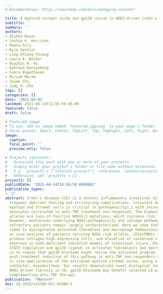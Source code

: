 ```yaml
---
# Documentation: https://wowchemy.com/docs/managing-content/

title: A myeloid-stromal niche and gp130 rescue in NOD2-driven Crohn's disease
subtitle: ''
summary: ''
authors:
- Shikha Nayar
- Joshua K. Morrison
- Mamta Giri
- Kyle Gettler
- Ling-Shiang Chuang
- Laura A. Walker
- Huaibin M. Ko
- Ephraim Kenigsberg
- Subra Kugathasan
- Miriam Merad
- Jaime Chu
- Judy H. Cho
tags: []
categories: []
date: '2021-03-01'
lastmod: 2021-04-14T13:56:59-05:00
featured: false
draft: false

# Featured image
# To use, add an image named `featured.jpg/png` to your page's folder.
# Focal points: Smart, Center, TopLeft, Top, TopRight, Left, Right, BottomLeft, Bottom, BottomRight.
image:
  caption: ''
  focal_point: ''
  preview_only: false

# Projects (optional).
#   Associate this post with one or more of your projects.
#   Simply enter your project's folder or file name without extension.
#   E.g. `projects = ["internal-project"]` references `content/project/deep-learning/index.md`.
#   Otherwise, set `projects = []`.
projects: []
publishDate: '2021-04-14T18:56:59.600086Z'
publication_types:
- '2'
abstract: Crohn's disease (CD) is a chronic inflammatory intestinal disease, with
  frequent aberrant healing and stricturing complications. Crosstalk between activated
  myeloid and stromal cells is critical in pathogenicity1,2 with increases in intravasating
  monocytes correlated to anti-TNF treatment non-response3. The highest effect risk
  alleles are loss-of-function NOD24,5 mutations, which increase risk for stricturing6.
  However, mechanisms underlying NOD2-pathogenicity and salvage pathways in anti-TNF
  refractory patients remain largely uncharacterized. Here we show that NOD2 loss
  leads to dysregulated activated fibroblast and macrophage homeostasis by direct
  ex vivo analyses of patients carrying NOD2 risk alleles. CD14+PBMCs from NOD2 carriers
  produce collagen-high expressing cells, and elevation of conserved signatures is
  observed in nod2-deficient zebrafish models of intestinal injury. Enrichment of
  STAT3 regulation and gp130-ligands in activated fibroblasts and macrophages led
  us to reason that gp130 blockade might rescue the activated program. We correlate
  post-treatment induction of this pathway in anti-TNF non-responders and demonstrate
  in vivo amelioration of the activated myeloid-stromal niche, using a specific gp130
  inhibitor, bazedoxifene. Our results demonstrate novel biological insights into
  NOD2-driven fibrosis in CD; gp130 blockade may benefit selected CD patients, potentially
  complementing anti-TNF therapy.
publication: '*Nature*'
doi: 10.1038/s41586-021-03484-5
---
```

